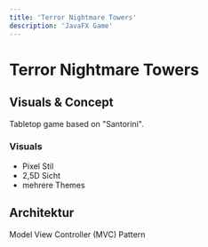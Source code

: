 ```yaml
---
title: 'Terror Nightmare Towers'
description: 'JavaFX Game'
---
```


# Terror Nightmare Towers

## Visuals & Concept

Tabletop game based on "Santorini".

### Visuals

- Pixel Stil
- 2,5D Sicht
- mehrere Themes

## Architektur

Model View Controller (MVC) Pattern
